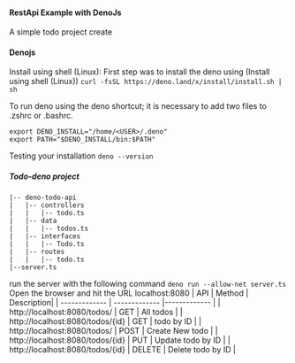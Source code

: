 #### RestApi Example with DenoJs
A simple todo project create

#### Denojs
Install using shell (Linux):
First step was to install the deno using (Install using shell (Linux))
`curl -fsSL https://deno.land/x/install/install.sh | sh`

To run deno using the deno shortcut; it is necessary to add two files to .zshrc or .bashrc.
```
export DENO_INSTALL="/home/<USER>/.deno"
export PATH="$DENO_INSTALL/bin:$PATH"
```
Testing your installation
`deno --version`

##### Todo-deno project
```
|-- deno-todo-api
|   |-- controllers
|   |   |-- todo.ts
|   |-- data
|   |   |-- todos.ts
|   |-- interfaces
|   |   |-- Todo.ts
|   |-- routes
|   |   |-- todo.ts
|--server.ts
```

run the server with the following command 
`deno run --allow-net server.ts`
Open the browser and hit the URL localhost:8080
| API | Method | Description|
| ------------- | ------------- |------------- |
| http://localhost:8080/todos/ |	GET |	All todos |
| http://localhost:8080/todos/{id} | GET | todo by ID |
| http://localhost:8080/todos/ | POST | Create New todo |
| http://localhost:8080/todos/{id} | PUT | Update todo by ID |
| http://localhost:8080/todos/{id} | DELETE	| Delete todo by ID |